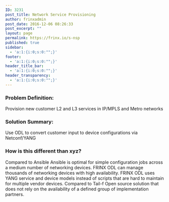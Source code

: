 ```yaml
---
ID: 3231
post_title: Network Service Provisioning
author: frinxadmin
post_date: 2016-12-06 08:26:33
post_excerpt: ""
layout: page
permalink: https://frinx.io/s-nsp
published: true
sidebar:
  - 'a:1:{i:0;s:0:"";}'
footer:
  - 'a:1:{i:0;s:0:"";}'
header_title_bar:
  - 'a:1:{i:0;s:0:"";}'
header_transparency:
  - 'a:1:{i:0;s:0:"";}'
---
```

### Problem Definition:

Provision new customer L2 and L3 services in IP/MPLS and Metro networks

### Solution Summary:

Use ODL to convert customer input to device configurations via Netconf/YANG

### How is this different than xyz?

Compared to Ansible Ansible is optimal for simple configuration jobs across a medium number of networking devices. FRINX ODL can manage thousands of networking devices with high availability. FRINX ODL uses YANG service and device models instead of scripts that are hard to maintain for multiple vendor devices. Compared to Tail-f Open source solution that does not rely on the availability of a defined group of implementation partners.
